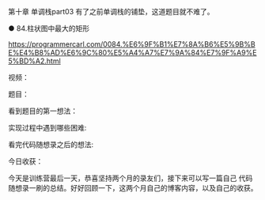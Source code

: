 第十章 单调栈part03
有了之前单调栈的铺垫，这道题目就不难了。 

● 84.柱状图中最大的矩形

https://programmercarl.com/0084.%E6%9F%B1%E7%8A%B6%E5%9B%BE%E4%B8%AD%E6%9C%80%E5%A4%A7%E7%9A%84%E7%9F%A9%E5%BD%A2.html

视频：

题目：

看到题目的第一想法：

实现过程中遇到哪些困难: 

看完代码随想录之后的想法:

今日收获：


今天是训练营最后一天，恭喜坚持两个月的录友们，接下来可以写一篇自己 代码随想录一刷的总结。好好回顾一下，这两个月自己的博客内容，以及自己的收获。
